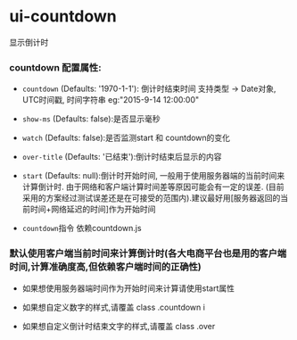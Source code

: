 # ui-countdown
显示倒计时

### countdown 配置属性:

* <code>countdown</code> (Defaults: '1970-1-1'): 倒计时结束时间 支持类型 -> Date对象, UTC时间戳, 时间字符串 eg:"2015-9-14 12:00:00"

* <code>show-ms</code>  (Defaults: false):是否显示毫秒

* <code>watch</code>  (Defaults: false):是否监测start 和 countdown的变化

* <code>over-title</code>  (Defaults: '已结束'):倒计时结束后显示的内容

* <code>start</code>  (Defaults: null):倒计时开始时间, 一般用于使用服务器端的当前时间来计算倒计时. 由于网络和客户端计算时间差等原因可能会有一定的误差. (目前采用的方案经过测试误差还是在可接受的范围内).建议最好用[服务器返回的当前时间+网络延迟的时间]作为开始时间

* <code>countdown</code>指令 依赖countdown.js

### 默认使用客户端当前时间来计算倒计时(各大电商平台也是用的客户端时间,计算准确度高,但依赖客户端时间的正确性)

* 如果想使用服务器端时间作为开始时间来计算请使用start属性

* 如果想自定义数字的样式,请覆盖 class .countdown i

* 如果想自定义倒计时结束文字的样式,请覆盖 class .over
